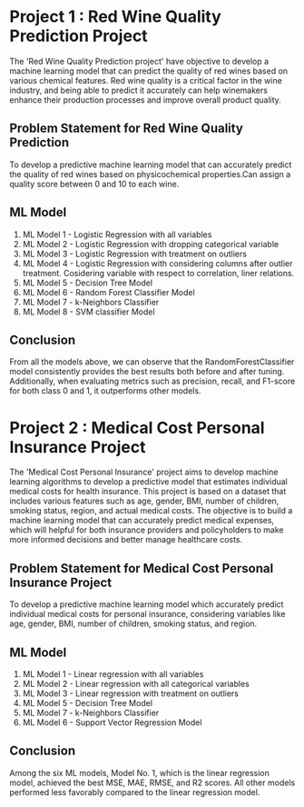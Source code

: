 # **Project 1 : Red Wine Quality Prediction Project**
The 'Red Wine Quality Prediction project' have objective to develop a machine learning model that can predict the quality of red wines based on various chemical features. Red wine quality is a critical factor in the wine industry, and being able to predict it accurately can help winemakers enhance their production processes and improve overall product quality.
## Problem Statement for Red Wine Quality Prediction
To develop a predictive machine learning model that can accurately predict the quality of red wines based on physicochemical properties.Can assign a quality score between 0 and 10 to each wine.
## ML Model
1. ML Model 1 - Logistic Regression with all variables
2. ML Model 2 - Logistic Regression with dropping categorical variable
3. ML Model 3 - Logistic Regression with treatment on outliers
4. ML Model 4 - Logistic Regression with considering columns after outlier treatment. Cosidering variable with respect to correlation, liner relations.
5. ML Model 5 - Decision Tree Model
6. ML Model 6 - Random Forest Classifier Model
7. ML Model 7 - k-Neighbors Classifier
8. ML Model 8 - SVM classifier Model
## Conclusion
From all the models above, we can observe that the RandomForestClassifier model consistently provides the best results both before and after tuning. Additionally, when evaluating metrics such as precision, recall, and F1-score for both class 0 and 1, it outperforms other models.


# **Project 2 : Medical Cost Personal Insurance Project**
The 'Medical Cost Personal Insurance' project aims to develop machine learning algorithms to develop a predictive model that estimates individual medical costs for health insurance. This project is based on a dataset that includes various features such as age, gender, BMI, number of children, smoking status, region, and actual medical costs. The objective is to build a machine learning model that can accurately predict medical expenses, which will helpful for both insurance providers and policyholders to make more informed decisions and better manage healthcare costs.
## Problem Statement for Medical Cost Personal Insurance Project
To develop a predictive machine learning model which accurately predict individual medical costs for personal insurance, considering variables like age, gender, BMI, number of children, smoking status, and region.
## ML Model
1. ML Model 1 - Linear regression with all variables
2. ML Model 2 - Linear regression with all categorical variables
3. ML Model 3 - Linear regression with treatment on outliers
4. ML Model 5 - Decision Tree Model
5. ML Model 7 - k-Neighbors Classifier
6. ML Model 6 - Support Vector Regression Model

## Conclusion
Among the six ML models, Model No. 1, which is the linear regression model, achieved the best MSE, MAE, RMSE, and R2 scores. All other models performed less favorably compared to the linear regression model.
